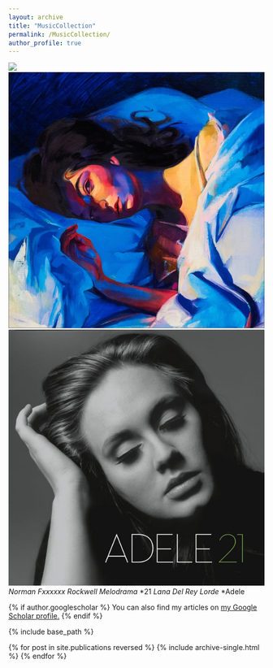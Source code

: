 ```yaml
---
layout: archive
title: "MusicCollection"
permalink: /MusicCollection/
author_profile: true
---
```



![](/images/Album/Norman20%F_____g20%Rockwell!.jpg)   ![](/images/Album/Melodrama.jpg)    ![](/images/Album/21.jpg)
*Norman Fxxxxxx Rockwell*                             *Melodrama*                         *21
*Lana Del Rey*                                        *Lorde*                             *Adele 


{% if author.googlescholar %}
  You can also find my articles on <u><a href="{{author.googlescholar}}">my Google Scholar profile</a>.</u>
{% endif %}

{% include base_path %}

{% for post in site.publications reversed %}
  {% include archive-single.html %}
{% endfor %}
